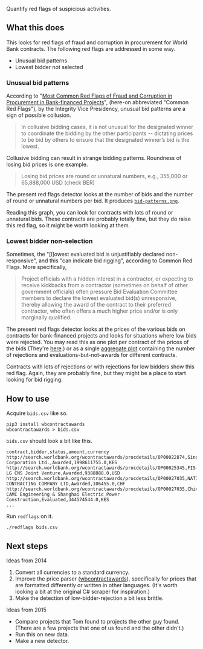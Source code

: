 Quantify red flags of suspicious activities.

## What this does
This looks for red flags of fraud and corruption in procurement
for World Bank contracts. The following red flags are addressed
in some way.

* Unusual bid patterns
* Lowest bidder not selected

### Unusual bid patterns
According to "[Most Common Red Flags of Fraud and Corruption in Procurement in Bank-financed Projects](http://siteresources.worldbank.org/EXTGOVANTICORR/Resources/3035863-1285875404494/100101_INT_Red_flags_pamphlet.pdf)",
(here-on abbreviated "Common Red Flags"),
by the Integrity Vice Presidency,
unusual bid patterns are a sign of possible collusion.

> In collusive bidding cases, it is not unusual for the designated winner to coordinate the bidding by the other participants -- dictating prices to be bid by others to ensure that the designated winner’s bid is the lowest.

Collusive bidding can result in strange bidding patterns. Roundness of
losing bid prices is one example.

> Losing bid prices are round or unnatural numbers, e.g., 355,000 or 65,888,000 USD (check BER) 

The present red flags detector looks at the number of bids and the number of
round or unnatural numbers per bid. It produces
[`bid-patterns.png`](http://big.dada.pink/red-flags/bid-patterns.png).

Reading this graph, you can look for contracts with lots of round or unnatural
bids. These contracts are probably totally fine, but they do raise this red flag,
so it might be worth looking at them.

### Lowest bidder non-selection
Sometimes, the "[l]owest evaluated bid is unjustifiably declared non-responsive",
and this  "can indicate bid rigging", according to Common Red Flags.
More specifically,

> Project officials with a hidden interest in a contractor, or expecting to
> receive kickbacks from a contractor (sometimes on behalf of other government
> officials) often pressure Bid Evaluation Committee members to declare the
> lowest evaluated bid(s) unresponsive, thereby allowing the award of the
> contract to their preferred contractor, who often offers a much higher price
> and/or is only marginally qualified.

The present red flags detector looks at the prices of the various bids on
contracts for bank-financed projects and looks for situations where low bids
were rejected. You may read this as one plot per contract of the prices of the
bids (They're [here](http://big.dada.pink/red-flags/lowest-bidder/).) or as
a single [aggregate plot](http://big.dada.pink/red-flags/lowest-bidder.png)
containing the number of rejections and evaluations-but-not-awards for
different contracts.

Contracts with lots of rejections or with rejections for low bidders show this
red flag. Again, they are probably fine, but they might be a place to start
looking for bid rigging.

## How to use
Acquire `bids.csv` like so.

    pip3 install wbcontractawards
    wbcontractawards > bids.csv

`bids.csv` should look a bit like this.

    contract,bidder,status,amount,currency
    http://search.worldbank.org/wcontractawards/procdetails/OP00022874,Sinohydro Corporation Ltd.,Awarded,1998611755.0,KES
    http://search.worldbank.org/wcontractawards/procdetails/OP00025345,FIS-LG CNS Joint Venture,Awarded,9388888.0,USD
    http://search.worldbank.org/wcontractawards/procdetails/OP00027035,NATIONAL CONTRACTING COMPANY LTD,Awarded,106455.0,CHF
    http://search.worldbank.org/wcontractawards/procdetails/OP00027035,China CAMC Engineering & Shanghai Electric Power Construction,Evaluated,344574544.0,KES
    ...

Run `redflags` on it.

    ./redflags bids.csv

## Next steps

Ideas from 2014

1. Convert all currencies to a standard currency.
2. Improve the price parser
    ([wbcontractawards](https://pypi.python.org/pypi/wbcontractawards)),
    specifically for prices that are formatted
    differently or written in other languages.
    (It's worth looking a bit at the original C# scraper for inspiration.)
3. Make the detection of low-bidder-rejection a bit less brittle.

Ideas from 2015

* Compare projects that Tom found to projects the other guy found.
    (There are a few projects that one of us found and the other didn't.)
* Run this on new data.
* Make a new detector.
